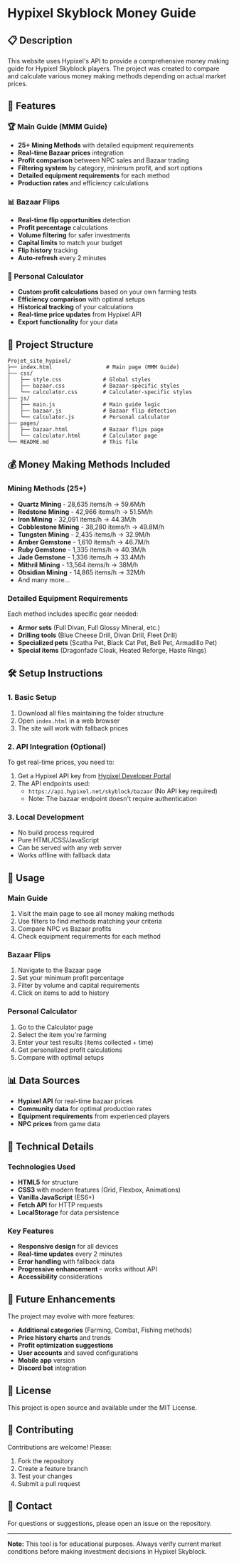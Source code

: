 # Hypixel Skyblock Money Guide

## 📋 Description
This website uses Hypixel's API to provide a comprehensive money making guide for Hypixel Skyblock players. The project was created to compare and calculate various money making methods depending on actual market prices.

## 🚀 Features

### 🏆 Main Guide (MMM Guide)
- **25+ Mining Methods** with detailed equipment requirements
- **Real-time Bazaar prices** integration
- **Profit comparison** between NPC sales and Bazaar trading
- **Filtering system** by category, minimum profit, and sort options
- **Detailed equipment requirements** for each method
- **Production rates** and efficiency calculations

### 📊 Bazaar Flips
- **Real-time flip opportunities** detection
- **Profit percentage** calculations
- **Volume filtering** for safer investments
- **Capital limits** to match your budget
- **Flip history** tracking
- **Auto-refresh** every 2 minutes

### 🧮 Personal Calculator
- **Custom profit calculations** based on your own farming tests
- **Efficiency comparison** with optimal setups
- **Historical tracking** of your calculations
- **Real-time price updates** from Hypixel API
- **Export functionality** for your data

## 📂 Project Structure

```
Projet_site_hypixel/
├── index.html                 # Main page (MMM Guide)
├── css/
│   ├── style.css             # Global styles
│   ├── bazaar.css            # Bazaar-specific styles
│   └── calculator.css        # Calculator-specific styles
├── js/
│   ├── main.js               # Main guide logic
│   ├── bazaar.js             # Bazaar flip detection
│   └── calculator.js         # Personal calculator
├── pages/
│   ├── bazaar.html           # Bazaar flips page
│   └── calculator.html       # Calculator page
└── README.md                 # This file
```

## 💰 Money Making Methods Included

### Mining Methods (25+)
- **Quartz Mining** - 28,635 items/h → 59.6M/h
- **Redstone Mining** - 42,966 items/h → 51.5M/h
- **Iron Mining** - 32,091 items/h → 44.3M/h
- **Cobblestone Mining** - 38,280 items/h → 49.8M/h
- **Tungsten Mining** - 2,435 items/h → 32.9M/h
- **Amber Gemstone** - 1,610 items/h → 46.7M/h
- **Ruby Gemstone** - 1,335 items/h → 40.3M/h
- **Jade Gemstone** - 1,336 items/h → 33.4M/h
- **Mithril Mining** - 13,564 items/h → 38M/h
- **Obsidian Mining** - 14,865 items/h → 32M/h
- And many more...

### Detailed Equipment Requirements
Each method includes specific gear needed:
- **Armor sets** (Full Divan, Full Glossy Mineral, etc.)
- **Drilling tools** (Blue Cheese Drill, Divan Drill, Fleet Drill)
- **Specialized pets** (Scatha Pet, Black Cat Pet, Bell Pet, Armadillo Pet)
- **Special items** (Dragonfade Cloak, Heated Reforge, Haste Rings)

## 🛠️ Setup Instructions

### 1. Basic Setup
1. Download all files maintaining the folder structure
2. Open `index.html` in a web browser
3. The site will work with fallback prices

### 2. API Integration (Optional)
To get real-time prices, you need to:
1. Get a Hypixel API key from [Hypixel Developer Portal](https://developer.hypixel.net/)
2. The API endpoints used:
   - `https://api.hypixel.net/skyblock/bazaar` (No API key required)
   - Note: The bazaar endpoint doesn't require authentication

### 3. Local Development
- No build process required
- Pure HTML/CSS/JavaScript
- Can be served with any web server
- Works offline with fallback data

## 🎯 Usage

### Main Guide
1. Visit the main page to see all money making methods
2. Use filters to find methods matching your criteria
3. Compare NPC vs Bazaar profits
4. Check equipment requirements for each method

### Bazaar Flips
1. Navigate to the Bazaar page
2. Set your minimum profit percentage
3. Filter by volume and capital requirements
4. Click on items to add to history

### Personal Calculator
1. Go to the Calculator page
2. Select the item you're farming
3. Enter your test results (items collected + time)
4. Get personalized profit calculations
5. Compare with optimal setups

## 📊 Data Sources

- **Hypixel API** for real-time bazaar prices
- **Community data** for optimal production rates
- **Equipment requirements** from experienced players
- **NPC prices** from game data

## 🔧 Technical Details

### Technologies Used
- **HTML5** for structure
- **CSS3** with modern features (Grid, Flexbox, Animations)
- **Vanilla JavaScript** (ES6+)
- **Fetch API** for HTTP requests
- **LocalStorage** for data persistence

### Key Features
- **Responsive design** for all devices
- **Real-time updates** every 2 minutes
- **Error handling** with fallback data
- **Progressive enhancement** - works without API
- **Accessibility** considerations

## 🔮 Future Enhancements

The project may evolve with more features:
- **Additional categories** (Farming, Combat, Fishing methods)
- **Price history charts** and trends
- **Profit optimization suggestions**
- **User accounts** and saved configurations
- **Mobile app** version
- **Discord bot** integration

## 📝 License

This project is open source and available under the MIT License.

## 🤝 Contributing

Contributions are welcome! Please:
1. Fork the repository
2. Create a feature branch
3. Test your changes
4. Submit a pull request

## 📧 Contact

For questions or suggestions, please open an issue on the repository.

---

**Note:** This tool is for educational purposes. Always verify current market conditions before making investment decisions in Hypixel Skyblock.